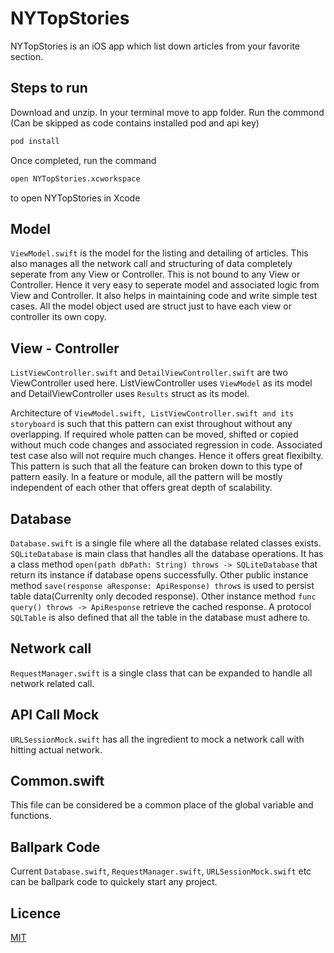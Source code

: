 

#  NYTopStories

NYTopStories is an iOS app which list down articles from your favorite section.

## Steps to run

Download and unzip. In your terminal move to app folder.
Run the commond (Can be skipped as code contains installed pod and api key)

```bash
pod install
```

Once completed, run the command 

```bash
open NYTopStories.xcworkspace
```

to open NYTopStories in Xcode

## Model
`ViewModel.swift` is the model for the listing and detailing of articles. This also manages all the network call and structuring of data completely seperate from any View or Controller.  This is not bound to any View or Controller. Hence it very easy to seperate model and associated logic from View and Controller. It also helps  in maintaining code and write simple test cases. All the model object used are struct just to have each view or controller its own copy.


##  View - Controller
`ListViewController.swift` and `DetailViewController.swift` are two ViewController used here. ListViewController uses `ViewModel` as its model and DetailViewController uses `Results` struct as its model. 

Architecture of `ViewModel.swift, ListViewController.swift and its storyboard` is such that this pattern can exist throughout without any overlapping. If required whole patten can be moved, shifted or copied without much code changes and associated regression in code. Associated test case also will not require much changes. Hence it offers great flexibilty. This pattern is such that all the feature can broken down to this type of pattern easily. In a feature or module, all the pattern will be mostly independent of each other that offers great depth of scalability.

## Database
`Database.swift` is a single file where all the database related classes exists. `SQLiteDatabase` is main class that handles all the database operations.
It has a class method `open(path dbPath: String) throws -> SQLiteDatabase` that return its instance if database opens successfully. Other public instance method `save(response aResponse: ApiResponse) throws`  is used to persist table data(Currenlty only decoded response). Other instance method `func query() throws -> ApiResponse` retrieve the cached response. A protocol `SQLTable` is also defined that all the table in the database must adhere to. 

## Network call
`RequestManager.swift` is a single class that can be expanded to handle all network related call.

## API Call Mock
`URLSessionMock.swift` has all the ingredient to mock a network call with hitting actual network.

## Common.swift
This file can be considered be a common place of the global variable and functions.

## Ballpark Code
Current `Database.swift`, `RequestManager.swift`, `URLSessionMock.swift` etc can be ballpark code to quickely start any project.

## Licence
[MIT](https://choosealicense.com/licenses/mit/)

